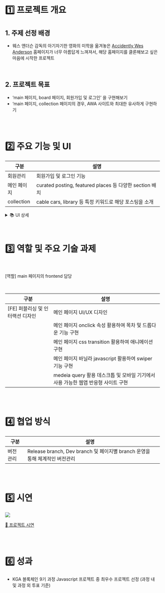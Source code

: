 

# 1️⃣ 프로젝트 개요

## 1. 주제 선정 배경
- 웨스 앤더슨 감독의 아기자기한 영화의 미학을 옮겨놓은 [Accidently Wes Anderson](https://accidentallywesanderson.com/) 홈페이지가 너무 아름답게 느껴져서, 해당 홈페이지를 클론해보고 싶은 마음에 시작한 프로젝트

<br>

## 2. 프로젝트 목표
- ‘main 페이지, board 페이지, 회원가입 및 로그인’ 을 구현해보기
- ‘main 페이지, collection 페이지의 경우, AWA 사이트와 최대한 유사하게 구현하기


<br>
<br>
  
# 2️⃣ 주요 기능 및 UI

| 구분         | 설명                                                |
| ---------- | ------------------------------------------------- |
| 회원관리       | 회원가입 및 로그인 기능                                     |
| 메인 페이지     | curated posting, featured places 등 다양한 section 배치 |
| collection | cable cars, library 등 특정 키워드로 해당 포스팅을 소개          |

<details>
  <summary> 📚 UI 상세  </summary>


![](https://i.imgur.com/8GFMHOp.png)
![](https://i.imgur.com/jgDgRZ4.jpeg)
![](https://i.imgur.com/XMhE0kq.png)
![](https://i.imgur.com/6MkZtGE.png)
![](https://i.imgur.com/kyQklF2.png)



</details>

 
<br>
<br>


# 3️⃣ 역할 및 주요 기술 과제 

<br>

[역할] main 페이지의 frontend 담당

<br>

| 구분                             | 설명                                                                              |
| -------------------------------- | --------------------------------------------------------------------------------- |
| [FE] 퍼블리싱 및 인터랙션 디자인 | 메인 페이지 UI/UX 디자인<br>                                                      |
|                                  | 메인 페이지 onclick 속성 활용하여 목차 및 드롭다운 기능 구현                      |
|                                  | 메인 페이지 css transition 활용하여 애니메이션 구현                               |
|                                  | 메인 페이지 바닐라 javascript 활용하여 swiper 기능 구현                           |
|                                  | medeia query 활용 데스크톱 및 모바일 기기에서 사용 가능한 웹앱 반응형 사이트 구현 |

  <br>
  <br>
  

# 4️⃣ 협업 방식

| 구분    | 설명                                                        |     |
| ----- | --------------------------------------------------------- | --- |
| 버전 관리 | Release branch, Dev branch 및 페이지별 branch 운영을 통해 체계적인 버전관리 |     |




<br>
<br>


# 5️⃣ 시연

![](https://i.imgur.com/RNlu6ME.jpeg)


[🔗 프로젝트 시연 ](https://youtu.be/_6QBpGO8Zlo?si=bRNXkLmb5lPWWIQ3)


<br>
<br>

# 6️⃣ 성과

- KGA 블록체인 9기 과정 Javascript 프로젝트 중 최우수 프로젝트 선정 (과정 내 및 과정 외 투표 기준)
